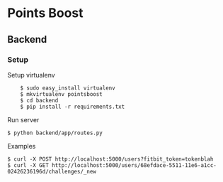 # Points Boost

## Backend

### Setup

Setup virtualenv
```
    $ sudo easy_install virtualenv
    $ mkvirtualenv pointsboost
    $ cd backend
    $ pip install -r requirements.txt
```

Run server

```
$ python backend/app/routes.py 
```

Examples
```
$ curl -X POST http://localhost:5000/users?fitbit_token=tokenblah
$ curl -X GET http://localhost:5000/users/68efdace-5511-11e6-a1cc-02426236196d/challenges/_new
```